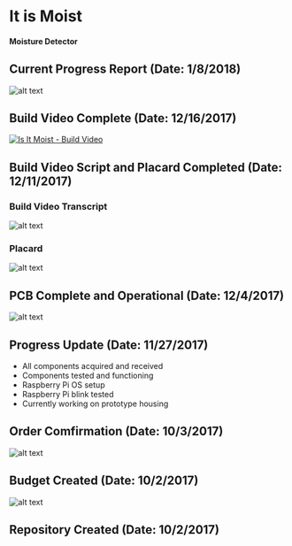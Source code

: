 # It is Moist
#### Moisture Detector

## Current Progress Report (Date: 1/8/2018)
![alt text](https://github.com/V-Socrates/It-is-Moist/blob/master/Documentation/IMAGES/Progress%20Report.jpg)

## Build Video Complete (Date: 12/16/2017)
[![Is It Moist - Build Video](http://img.youtube.com/vi/04oMf6sRMBU/0.jpg)](https://www.youtube.com/watch?v=04oMf6sRMBU "Is It Moist - Build Video")

## Build Video Script and Placard Completed (Date: 12/11/2017)

### Build Video Transcript
![alt text](https://github.com/V-Socrates/It-is-Moist/blob/master/Documentation/IMAGES/Is-It-Moist%20Build%20Video%20Transcript.jpg)

### Placard
![alt text](https://github.com/V-Socrates/It-is-Moist/blob/master/Documentation/IMAGES/Placard.jpg)

## PCB Complete and Operational (Date: 12/4/2017)
![alt text](https://raw.githubusercontent.com/V-Socrates/It-is-Moist/master/Documentation/IMAGES/PCB_operation.jpg)


## Progress Update (Date: 11/27/2017)
- All components acquired and received
- Components tested and functioning
- Raspberry Pi OS setup
- Raspberry Pi blink tested
- Currently working on prototype housing

## Order Comfirmation (Date: 10/3/2017)
![alt text](https://raw.githubusercontent.com/V-Socrates/It-is-Moist/master/Documentation/IMAGES/Order%20Details.JPG)

## Budget Created (Date: 10/2/2017)
![alt text](https://raw.githubusercontent.com/V-Socrates/It-is-Moist/master/Documentation/IMAGES/Budget.jpg)

## Repository Created (Date: 10/2/2017)

